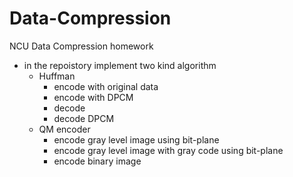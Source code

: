 # Data-Compression
 NCU Data Compression homework
* in the repoistory implement two kind algorithm
    * Huffman
        * encode with original data
        * encode with DPCM
        * decode
        * decode DPCM
    * QM encoder
        * encode gray level image using bit-plane
        * encode gray level image with gray code using bit-plane
        * encode binary image
